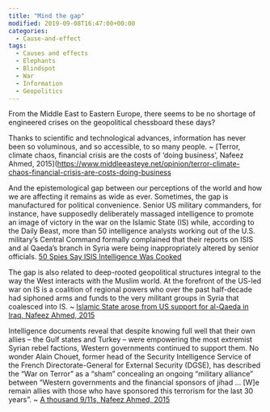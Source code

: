 ```yaml
---
title: "Mind the gap"
modified: 2019-09-08T16:47:00+00:00
categories:
  - Cause-and-effect
tags:
  - Causes and effects
  - Elephants
  - Blindspot
  - War
  - Information
  - Geopolitics
---
```


From the Middle East to Eastern Europe, there seems to be no shortage of engineered crises on the geopolitical chessboard these days? 

Thanks to scientific and technological advances, information has never been so voluminous, and so accessible, to so many people. ~ [Terror, climate chaos, financial crisis are the costs of ‘doing business’, Nafeez Ahmed, 2015](https://www.middleeasteye.net/opinion/terror-climate-chaos-financial-crisis-are-costs-doing-business

And the epistemological gap between our perceptions of the world and how we are affecting it remains as wide as ever. Sometimes, the gap is manufactured for political convenience. Senior US military commanders, for instance, have supposedly deliberately massaged intelligence to promote an image of victory in the war on the Islamic State (IS) while, according to the Daily Beast, more than 50 intelligence analysts working out of the U.S. military’s Central Command formally complained that their reports on ISIS and al Qaeda’s branch in Syria were being inappropriately altered by senior officials. [50 Spies Say ISIS Intelligence Was Cooked](https://www.thedailybeast.com/exclusive-50-spies-say-isis-intelligence-was-cooked)

The gap is also related to deep-rooted geopolitical structures integral to the way the West interacts with the Muslim world. At the forefront of the US-led war on IS is a coalition of regional powers who over the past half-decade had siphoned arms and funds to the very militant groups in Syria that coalesced into IS. ~ [Islamic State arose from US support for al-Qaeda in Iraq, Nafeez Ahmed, 2015](https://medium.com/insurge-intelligence/officials-islamic-state-arose-from-us-support-for-al-qaeda-in-iraq-a37c9a60be4)

Intelligence documents reveal that despite knowing full well that their own allies – the Gulf states and Turkey – were empowering the most extremist Syrian rebel factions, Western governments continued to support them. No wonder Alain Chouet, former head of the Security Intelligence Service of the French Directorate-General for External Security (DGSE), has described the “War on Terror” as a “sham” concealing an ongoing “military alliance” between “Western governments and the financial sponsors of jihad … [W]e remain allies with those who have sponsored this terrorism for the last 30 years”. ~ [A thousand 9/11s, Nafeez Ahmed, 2015](https://www.middleeasteye.net/opinion/thousand-911s)
